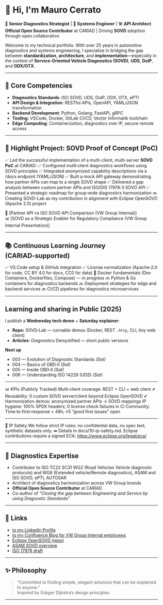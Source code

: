 # 👋 Hi, I'm Mauro Cerrato

🚗 **Senior Diagnostics Strategist** | 🧠 **Systems Engineer** | 🛠️ **API Architect**  
**Official Open Source Contributor** at CARIAD | Driving **SOVD** adoption through open collaboration

Welcome to my technical portfolio. With over 25 years in automotive diagnostics and systems engineering, I specialize in bridging the gap between **standardization**, **architecture**, and **implementation**—especially in the context of **Service-Oriented Vehicle Diagnostics (SOVD)**, **UDS**, **DoIP**, and **ODX/OTX**.

---

## 🔧 Core Competencies

- **Diagnostics Standards**: ISO SOVD, UDS, DoIP, ODX, OTX, ePTI
- **API Design & Integration**: RESTful APIs, OpenAPI, YAML/JSON transformation
- **Backend Development**: Python, Golang, FastAPI, gRPC
- **Tooling**: VSCode, Docker, GitLab CI/CD, Vector Informatik toolchain
- **Edge Computing**: Containerization, diagnostics over IP, secure remote access

---

## 🚀 Highlight Project: SOVD Proof of Concept (PoC)

✅ Led the successful implementation of a multi-client, multi-server **SOVD PoC** at CARIAD:
✅ Configured multi‑client diagnostics workflows using SOVD principles
✅ Integrated anonymized capability descriptions via a /docs endpoint (YAML/JSON)
✅ Built a mock API gateway demonstrating how partner APIs can map to a single SOVD shape
✅ Delivered a gap analysis between custom partner APIs and ISO/DIS 17978‑3 SOVD API
✅ Presented a strategic roadmap for group‑wide diagnostics harmonization
🔜 Creating SOVD-Lab as my contribution in alignment with Eclipse OpenSOVD (Apache 2.0) project

📄 [Partner API vs ISO SOVD API Comparison (VW Group Internal)]  
📊 [SOVD as a Strategic Enabler for Regulatory Compliance (VW Group Internal Presentation)]

---

## 📚 Continuous Learning Journey (CARIAD‑supported)
✅ VS Code setup & GitHub integration
✅ License normalization (Apache‑2.0 for code, CC BY 4.0 for docs, CC0 for data)
🔄 Docker fundamentals (Dev Containers, Dockerfiles, Compose) — in progress
🔜 Python & Go containers for diagnostics backends
🔜 Deployment strategies for edge and backend services
🔜 CI/CD pipelines for diagnostics microservices

---

## Learning and sharing in Public (2025)

I publish a **Wednesday tech demo** + **Saturday explainer**:
- **Repo:** SOVD‑Lab — runnable demos (Docker, REST `.http`, CLI, tiny web client)
- **Articles:** Diagnostics Demystified — short public versions

**Next up**
- 003 — Evolution of Diagnostic Standards *(Sat)*  
- 004 — Basics of OBD‑II *(Sat)*  
- 005 — Inside OBD‑II *(Sat)*  
- 006 — Understanding ISO 14229 (UDS) *(Sat)*

---

📊 KPIs (Publicly Tracked)
Multi‑client coverage: REST + CLI + web client ✔
Reusability: 0 custom SOVD server/client beyond Eclipse OpenSOVD ✔
Harmonization demos: anonymized partner APIs → SOVD mappings
IP hygiene: 100% SPDX headers; 0 license check failures in CI
Community: Time‑to‑first‑response < 48h; ≥5 “good first issues” open

---

🔐 IP Safety
We follow strict IP rules: no confidential data, no spec text, synthetic datasets only.
➡ Details in docs/10-ip-safety.md.
Eclipse contributions require a signed ECA: https://www.eclipse.org/legal/eca/

---

## 🧠 Diagnostics Expertise

- Contributor to ISO TC22 SC31 WG2 (Road Vehicles Vehicle diagnostic protocols) and WG6 (Extended vehicle/Remote diagnostics), ASAM and ISO SOVD, ePTI, AUTOSAR
- Architect of diagnostics harmonization across VW Group brands
- **Official Open Source Contributor** at CARIAD
- Co-author of *"Closing the gap between Engineering and Service by using Diagnostic Standards"*

---

## 📎 Links
- [to my LinkedIn Profile](https://www.linkedin.com/in/mauro-cerrato-583b82b/)
- [to my Confluence Blog for VW Group Internal employees](https://devstack.vwgroup.com/confluence/pages/viewrecentblogposts.action?key=~w4x2g1a)
- [Eclipse OpenSOVD (repo)](https://github.com/eclipse-opensovd/opensovd)
- [ASAM SOVD overview](http://www.asam.net/standards/detail/sovd/)
- [ISO 17978 draft](https://www.iso.org/standard/85133.html)

---

## ✨ Philosophy

> “Committed to finding simple, elegant solutions that can be explained to anyone.”  
Inspired by Edsger Dijkstra’s design principles.

---
